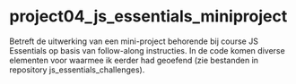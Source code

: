 # project04_js_essentials_miniproject
Betreft de uitwerking van een mini-project behorende bij course JS Essentials op basis van follow-along instructies. In de code komen diverse elementen voor waarmee ik eerder had geoefend (zie bestanden in repository js_essentials_challenges). 
